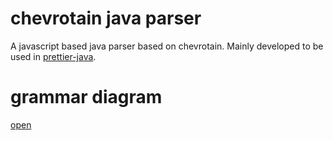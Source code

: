 # chevrotain java parser

A javascript based java parser based on chevrotain. Mainly developed to be used in [prettier-java](https://github.com/thorbenvh8/prettier-java).

# grammar diagram

[open](/generated_diagrams.html)